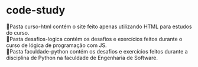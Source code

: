 # code-study
🎈Pasta curso-html contém o site feito apenas utilizando HTML para estudos do curso. <br/>
🎈Pasta desafios-logica contém os desafios e exercícios feitos durante o curso de lógica de programação com JS. <br/>
🎈Pasta faculdade-python contém os desafios e exercícios feitos durante a disciplina de Python na faculdade de Engenharia de Software. <br/>
